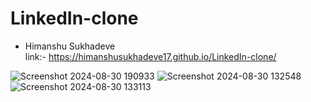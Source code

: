 # LinkedIn-clone
- Himanshu Sukhadeve<br>
link:- https://himanshusukhadeve17.github.io/LinkedIn-clone/

![Screenshot 2024-08-30 190933](https://github.com/user-attachments/assets/e75a2325-0040-47a8-baa3-715ff9634d1f)
![Screenshot 2024-08-30 132548](https://github.com/user-attachments/assets/14646b00-48a1-429a-8171-f0b6d6976c23)
![Screenshot 2024-08-30 133113](https://github.com/user-attachments/assets/b4583a6e-7a7b-4435-8adb-03d4d943e6b6)
